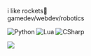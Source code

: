 i like rockets🚀
<br/>
gamedev/webdev/robotics

<p>
  <img alt="Python" src="https://img.shields.io/badge/-Python-23272A?style=flat&logo=python">
  <img alt="Lua" src="https://img.shields.io/badge/-Lua-23272A?style=flat&logo=lua">
  <img alt="CSharp" src="https://img.shields.io/badge/-CSharp-23272A?style=flat&logo=csharp">
</p>

<img align="center" src="https://github-readme-stats.vercel.app/api?username=chandu-lanka&show_icons=true&count_private=true&include_all_commits=true" />
